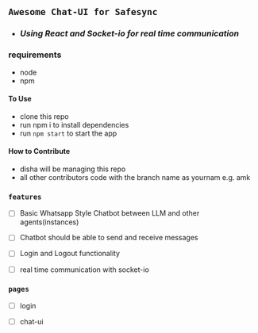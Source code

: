 ## `Awesome Chat-UI for Safesync` 
- <h3><i>Using React and Socket-io for real time communication</i></h3>
### requirements
- node
- npm

#### To Use
- clone this repo
- run npm i to install dependencies
- run `npm start` to start the app


#### How to Contribute
- disha will be managing this repo
- all other contributors code with the branch name as yournam e.g. amk

### `features`

- [ ] Basic Whatsapp Style Chatbot between LLM and other agents(instances)
- [ ] Chatbot should be able to send and receive messages
- [ ] Login and Logout functionality 
- [ ] real time communication with socket-io


### `pages`
- [ ] login
- [ ] chat-ui

